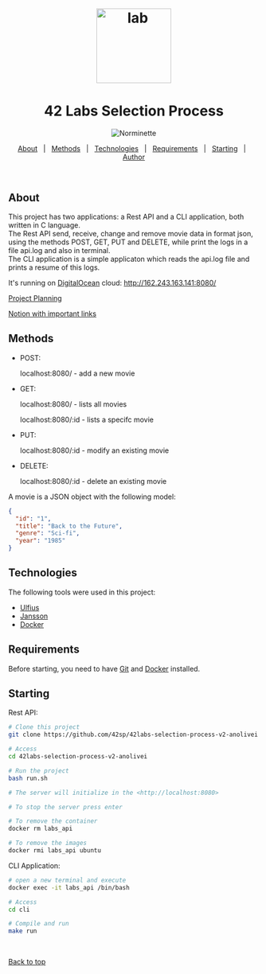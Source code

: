 <h1 align="center">
  <img src="https://cdn-icons-png.flaticon.com/512/747/747131.png" alt="lab" width="150" height="150">
</h1>

<h1 align="center">
  42 Labs Selection Process
</h1>

<p align="center">
   <img alt="Norminette" src="https://github.com/42sp/42labs-selection-process-v2-anolivei/actions/workflows/norminette.yml/badge.svg?event=push">
</p>


<p align="center">
  <a href="#about">About</a> &#xa0; | &#xa0; 
  <a href="#methods">Methods</a> &#xa0; | &#xa0;
  <a href="#technologies">Technologies</a> &#xa0; | &#xa0;
  <a href="#requirements">Requirements</a> &#xa0; | &#xa0;
  <a href="#starting">Starting</a> &#xa0; | &#xa0;
  <a href="https://github.com/anolivei" target="_blank">Author</a>
</p>

<br>

## About ##
This project has two applications: a Rest API and a CLI application, 
both written in C language.<br>
The Rest API send, receive, change and remove movie data in format json, using 
the methods POST, GET, PUT and DELETE, while print the logs in a file api.log
and also in terminal.<br>
The CLI application is a simple applicaton which reads the api.log file and
prints a resume of this logs.

It's running on [DigitalOcean](https://www.digitalocean.com/) cloud: http://162.243.163.141:8080/ 


[Project Planning](https://tree.taiga.io/project/anolivei-42-labs/timeline)

[Notion with important links](https://www.notion.so/42-Labs-69ad2915d4f44ec1825bad69779d696b)

## Methods ##
- POST:

  localhost:8080/ - add a new movie

- GET:

  localhost:8080/ - lists all movies

  localhost:8080/:id - lists a specifc movie

- PUT:

  localhost:8080/:id - modify an existing movie

- DELETE:

  localhost:8080/:id - delete an existing movie

A movie is a JSON object with the following model:
```json
{
  "id": "1",
  "title": "Back to the Future",
  "genre": "Sci-fi",
  "year": "1985"
}
```

## Technologies ##

The following tools were used in this project:

- [Ulfius](https://babelouest.github.io/ulfius/)
- [Jansson](https://jansson.readthedocs.io/en/2.5/index.html)
- [Docker](https://www.docker.com/)

## Requirements ##

Before starting, you need to have [Git](https://git-scm.com) and 
[Docker](https://docs.docker.com/engine/install/) installed.

## Starting ##

Rest API:

```bash
# Clone this project
git clone https://github.com/42sp/42labs-selection-process-v2-anolivei

# Access
cd 42labs-selection-process-v2-anolivei

# Run the project
bash run.sh

# The server will initialize in the <http://localhost:8080>

# To stop the server press enter

# To remove the container
docker rm labs_api

# To remove the images
docker rmi labs_api ubuntu
```
CLI Application:
```bash
# open a new terminal and execute
docker exec -it labs_api /bin/bash

# Access
cd cli

# Compile and run
make run
```
&#xa0;

<a href="#top">Back to top</a>
